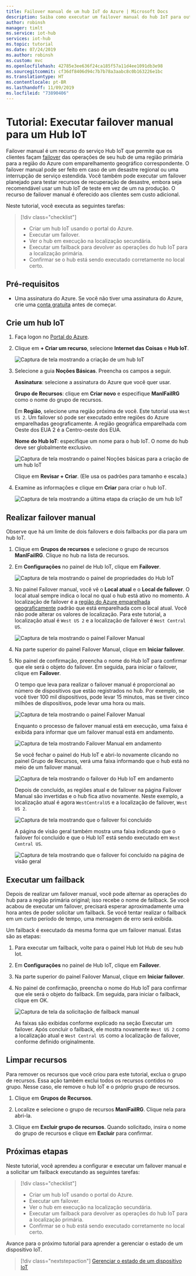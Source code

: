 ```yaml
---
title: Failover manual de um hub IoT do Azure | Microsoft Docs
description: Saiba como executar um failover manual do hub IoT para outra região e confirmar que ele está funcionando e, em seguida, retorná-lo para a região original e verificá-lo novamente.
author: robinsh
manager: timlt
ms.service: iot-hub
services: iot-hub
ms.topic: tutorial
ms.date: 07/24/2019
ms.author: robinsh
ms.custom: mvc
ms.openlocfilehash: 42785e3ee636f24ca185f57a11d4ee1091db3e98
ms.sourcegitcommit: cf36df8406d94c7b7b78a3aabc8c0b163226e1bc
ms.translationtype: HT
ms.contentlocale: pt-BR
ms.lasthandoff: 11/09/2019
ms.locfileid: "73890406"
---
```

# <a name="tutorial-perform-manual-failover-for-an-iot-hub"></a>Tutorial: Executar failover manual para um Hub IoT

Failover manual é um recurso do serviço Hub IoT que permite que os clientes façam [failover](https://en.wikipedia.org/wiki/Failover) das operações de seu hub de uma região primária para a região do Azure com emparelhamento geográfico correspondente. O failover manual pode ser feito em caso de um desastre regional ou uma interrupção de serviço estendida. Você também pode executar um failover planejado para testar recursos de recuperação de desastre, embora seja recomendável usar um hub IoT de teste em vez de um na produção. O recurso de failover manual é oferecido aos clientes sem custo adicional.

Neste tutorial, você executa as seguintes tarefas:

> [!div class="checklist"]
> * Criar um hub IoT usando o portal do Azure. 
> * Executar um failover. 
> * Ver o hub em execução na localização secundária.
> * Executar um failback para devolver as operações do hub IoT para a localização primária. 
> * Confirmar se o hub está sendo executado corretamente no local certo.

## <a name="prerequisites"></a>Pré-requisitos

- Uma assinatura do Azure. Se você não tiver uma assinatura do Azure, crie uma [conta gratuita](https://azure.microsoft.com/free/?WT.mc_id=A261C142F) antes de começar.

## <a name="create-an-iot-hub"></a>Crie um hub IoT

1. Faça logon no [Portal do Azure](https://portal.azure.com). 

2. Clique em **+ Criar um recurso**, selecione **Internet das Coisas** e **Hub IoT**.

   ![Captura de tela mostrando a criação de um hub IoT](./media/tutorial-manual-failover/create-hub-01.png)

3. Selecione a guia **Noções Básicas**. Preencha os campos a seguir.

    **Assinatura**: selecione a assinatura do Azure que você quer usar.

    **Grupo de Recursos**: clique em **Criar novo** e especifique **ManlFailRG** como o nome do grupo de recursos.

    Em **Região**, selecione uma região próxima de você. Este tutorial usa `West US 2`. Um failover só pode ser executado entre regiões do Azure emparelhadas geograficamente. A região geográfica emparelhada com Oeste dos EUA 2 é a Centro-oeste dos EUA.
    
   **Nome do Hub IoT**: especifique um nome para o hub IoT. O nome do hub deve ser globalmente exclusivo. 

   ![Captura de tela mostrando o painel Noções básicas para a criação de um hub IoT](./media/tutorial-manual-failover/create-hub-02-basics.png)

   Clique em **Revisar + Criar**. (Ele usa os padrões para tamanho e escala.) 

4. Examine as informações e clique em **Criar** para criar o hub IoT. 

   ![Captura de tela mostrando a última etapa da criação de um hub IoT](./media/tutorial-manual-failover/create-hub-03-create.png)

## <a name="perform-a-manual-failover"></a>Realizar failover manual

Observe que há um limite de dois failovers e dois failbacks por dia para um hub IoT.

1. Clique em **Grupos de recursos** e selecione o grupo de recursos **ManlFailRG**. Clique no hub na lista de recursos. 

1. Em **Configurações** no painel de Hub IoT, clique em **Failover**.

   ![Captura de tela mostrando o painel de propriedades do Hub IoT](./media/tutorial-manual-failover/trigger-failover-01.png)

1. No painel Failover manual, você vê o **Local atual** e o **Local de failover**. O local atual sempre indica o local no qual o hub está ativo no momento. A localização de failover é a [região do Azure emparelhada geograficamente](../best-practices-availability-paired-regions.md) padrão que está emparelhada com o local atual. Você não pode alterar os valores de localização. Para este tutorial, a localização atual é `West US 2` e a localização de failover é `West Central US`.

   ![Captura de tela mostrando o painel Failover Manual](./media/tutorial-manual-failover/trigger-failover-02.png)

1. Na parte superior do painel Failover Manual, clique em **Iniciar failover**. 

1. No painel de confirmação, preencha o nome do Hub IoT para confirmar que ele será o objeto do failover. Em seguida, para iniciar o failover, clique em **Failover**.

   O tempo que leva para realizar o failover manual é proporcional ao número de dispositivos que estão registrados no hub. Por exemplo, se você tiver 100 mil dispositivos, pode levar 15 minutos, mas se tiver cinco milhões de dispositivos, pode levar uma hora ou mais.

   ![Captura de tela mostrando o painel Failover Manual](./media/tutorial-manual-failover/trigger-failover-03-confirm.png)

   Enquanto o processo de failover manual está em execução, uma faixa é exibida para informar que um failover manual está em andamento. 

   ![Captura de tela mostrando Failover Manual em andamento](./media/tutorial-manual-failover/trigger-failover-04-in-progress.png)

   Se você fechar o painel do Hub IoT e abri-lo novamente clicando no painel Grupo de Recursos, verá uma faixa informando que o hub está no meio de um failover manual. 

   ![Captura de tela mostrando o failover do Hub IoT em andamento](./media/tutorial-manual-failover/trigger-failover-05-hub-inactive.png)

   Depois de concluído, as regiões atual e de failover na página Failover Manual são invertidas e o hub fica ativo novamente. Neste exemplo, a localização atual é agora `WestCentralUS` e a localização de failover, `West US 2`. 

   ![Captura de tela mostrando que o failover foi concluído](./media/tutorial-manual-failover/trigger-failover-06-finished.png)

   A página de visão geral também mostra uma faixa indicando que o failover foi concluído e que o Hub IoT está sendo executado em `West Central US`.

   ![Captura de tela mostrando que o failover foi concluído na página de visão geral](./media/tutorial-manual-failover/trigger-failover-06-finished-overview.png)


## <a name="perform-a-failback"></a>Executar um failback 

Depois de realizar um failover manual, você pode alternar as operações do hub para a região primária original; isso recebe o nome de failback. Se você acabou de executar um failover, precisará esperar aproximadamente uma hora antes de poder solicitar um failback. Se você tentar realizar o failback em um curto período de tempo, uma mensagem de erro será exibida.

Um failback é executado da mesma forma que um failover manual. Estas são as etapas: 

1. Para executar um failback, volte para o painel Hub Iot Hub de seu hub Iot.

2. Em **Configurações** no painel de Hub IoT, clique em **Failover**. 

3. Na parte superior do painel Failover Manual, clique em **Iniciar failover**. 

4. No painel de confirmação, preencha o nome do Hub IoT para confirmar que ele será o objeto do failback. Em seguida, para iniciar o failback, clique em OK. 

   ![Captura de tela da solicitação de failback manual](./media/tutorial-manual-failover/trigger-failover-03-confirm.png)

   As faixas são exibidas conforme explicado na seção Executar um failover. Após concluir o failback, ele mostra novamente `West US 2` como a localização atual e `West Central US` como a localização de failover, conforme definido originalmente.

## <a name="clean-up-resources"></a>Limpar recursos 

Para remover os recursos que você criou para este tutorial, exclua o grupo de recursos. Essa ação também exclui todos os recursos contidos no grupo. Nesse caso, ele remove o hub IoT e o próprio grupo de recursos. 

1. Clique em **Grupos de Recursos**. 

2. Localize e selecione o grupo de recursos **ManlFailRG**. Clique nela para abri-la. 

3. Clique em **Excluir grupo de recursos**. Quando solicitado, insira o nome do grupo de recursos e clique em **Excluir** para confirmar. 

## <a name="next-steps"></a>Próximas etapas

Neste tutorial, você aprendeu a configurar e executar um failover manual e a solicitar um failback executando as seguintes tarefas:

> [!div class="checklist"]
> * Criar um hub IoT usando o portal do Azure. 
> * Executar um failover. 
> * Ver o hub em execução na localização secundária.
> * Executar um failback para devolver as operações do hub IoT para a localização primária. 
> * Confirmar se o hub está sendo executado corretamente no local certo.

Avance para o próximo tutorial para aprender a gerenciar o estado de um dispositivo IoT. 

> [!div class="nextstepaction"]
> [Gerenciar o estado de um dispositivo IoT](tutorial-device-twins.md)

